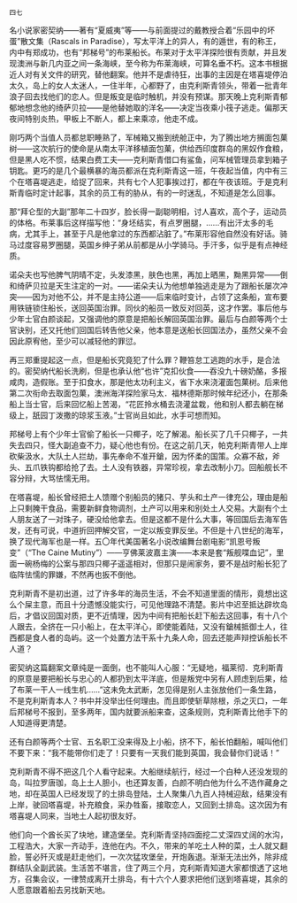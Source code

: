     四七 

   名小说家密契纳——著有“夏威夷”等——与前面提过的戴教授合着“乐园中的坏蛋”散文集（Rascals in Paradise），写太平洋上的异人，有的遁世，有的称王，内中有郑成功，也有“邦梯号”的布莱船长。布莱对于太平洋探险很有贡献，并且发现澳洲与新几内亚之间一条海峡，至今称为布莱海峡，可算名垂不朽。这本书根据近人对有关文件的研究，替他翻案。他并不是虐待狂，出事的主因是在塔喜堤停泊太久，岛上的女人太迷人，一住半年，心都野了，由克利斯青领头，带着一批青年浪子回去找他们的恋人。但是叛变是临时触机，并没有预谋。那天晚上克利斯青郁郁地想念他的绮萨贝拉——是他替她取的洋名——决定当夜乘小筏子逃走。偏那天夜间特别炎热，甲板上不断人，都上来乘凉，他走不成。

   刚巧两个当值人员都怠职睡熟了，军械箱又搬到统舱正中，为了腾出地方搁面包菓树——这次航行的使命是从南太平洋移植面包菓，供给西印度群岛的黑奴作食粮，但是黑人吃不惯，结果白费工夫——克利斯青借口有鲨鱼，问军械管理员拿到箱子钥匙。更巧的是几个最横暴的海员都派在克利斯青这一班，午夜起当值，内中有三个在塔喜堤逃走，给捉了回来，共有七个人犯事挨过打，都在午夜该班。于是克利斯青临时定计起事，其余的员工有的胁从，有的一时迷乱，不知道是怎么回事。

   那“拜仑型的大副”那年二十四岁，脸长得一副聪明相，讨人喜欢，高个子，运动员的体格。布莱事后这样描写他：“身坯结实，有点罗圈腿，……有出汗太多的毛病，尤其手上，甚至于凡是他拿过的东西都沾脏了。”布莱形容他自然没有好话。骑马过度容易罗圈腿，英国乡绅子弟从前都是从小学骑马。手汗多，似乎是有点神经质。

   诺朵夫也写他脾气阴晴不定，头发漆黑，肤色也黑，再加上晒黑，黝黑异常——倒和绮萨贝拉是天生注定的一对。——诺朵夫认为他想单独逃走是为了跟船长屡次冲突——因为对他不公，并不是主持公道——后来临时变计，占领了这条船，宣布要用铁链锁住船长，送回英国治罪。同伙的船员一致反对回英，这才作罢。事后他与少年士官白颜谈起，又强调他的原意是把船长解回英国治罪。最后与白颜等两个士官诀别，还又托他们回国后转告他父亲，他本意是送船长回国法办，虽然父亲不会因此原宥他，至少可以减轻他的罪愆。

   再三郑重提起这一点，但是船长究竟犯了什么罪？鞭笞怠工逃跑的水手，是合法的。密契纳代船长洗刷，但是也承认他“也许”克扣伙食——吞没九十磅奶酪，多报咸肉，造假账。至于扣食水，那是他太功利主义，省下水来浇灌面包菓树。后来他第二次衔命去取面包菓，澳洲海洋探险家马太．福林德斯那时候年纪还小，在那条船上当士官，后来回忆船上苦渴，“花匠拎水桶去浇灌盆栽，他和别人都去躺在梯级上，舐园丁泼撒的琼浆玉液。”士官尚且如此，水手可想而知。

   邦梯号上有个少年士官偷了船长一只椰子，吃了解渴。船长买了几千只椰子，一共失去四只，怪大副追查不力，疑心他也有份。在这之前几天，帕克利斯青带人上岸砍柴汲水，大队土人拦劫，事先奉命不准开鎗，因为怀柔的国策。众寡不敌，斧头、五爪铁钩都给抢了去。土人没有铁器，异常珍视，拿去改制小刀。回船舰长不容分辩，大骂怯懦无用。

   在塔喜堤，船长曾经把土人馈赠个别船员的猪只、芋头和土产一律充公，理由是船上只剩腌干食品，需要新鲜食物调剂，土产可以用来和别处土人交易。大副有个土人朋友送了一对珠子，硬没给他拿去。但是这都不是什么大事，等回国后去海军告发，还有可说，中道折回押解交官，一定以叛变罪反坐。不但是十八世纪的海军，换了现代海军也是一样。五〇年代美国著名小说改编舞台剧电影“凯恩号叛变”（“The Caine Mutiny”）——亨佛莱波嘉主演——本来是套“叛舰喋血记”，里面一碗杨梅的公案与那四只椰子遥遥相对，但那只是闹家务，要不是战时船长犯了临阵怯懦的罪嫌，不然再也扳不倒他。

   克利斯青不是初出道，过了许多年的海员生活，不会不知道里面的情形，竟想出这么个屎主意，而且十分遗憾没能实行，可见他理路不清楚。影片中迟至抵达辟坎岛后，才倡议回国对质，更不近情理，因为中间有把船长赶下船去这回事，有十八个人跟去，全挤在一只小船上，在太平洋心，即使能着陆，又没有鎗械抵御土人，往西都是食人者的岛屿。这一个处置方法干系十九条人命，回去还能声辩控诉船长不人道？

   密契纳这篇翻案文章纯是一面倒，也不能叫人心服：“无疑地，福莱彻．克利斯青的原意是要把船长与忠心的人都扔到太平洋底，但是叛党中另有人顾虑到后果，给了布莱一干人一线生机……”这未免太武断，怎见得是别人主张放他们一条生路，不是克利斯青本人？书中并没举出任何理由。而且即使斩草除根，杀之灭口，一年后邦梯号不报到，至多两年，国内就要派船来查，这条规则，克利斯青比他手下的人知道得更清楚。

   还有白颜等两个士官、五名职工没来得及上小船，挤不下，船长怕翻船，喊叫他们不要下来：“我不能带你们走了！只要有一天我们能到英国，我会替你们说话！”

   克利斯青不得不把这几个人看守起来。大船继续航行，经过一个白种人还没发现的岛，叫拉罗唐珈，岛上土人胆小，也还算友善，白颜不明白他为什么不选作藏身之地，却在英国人已经发现了的土排岛登陆，土人聚集八九百人持械迎敌，结果没有上岸，驶回塔喜堤，补充粮食，采办牲畜，接取恋人，又回到土排岛。这次因为有塔喜堤人同来，当地土人起初很友好。

   他们向一个酋长买了块地，建造堡垒。克利斯青坚持四面挖二丈深四丈阔的水沟，工程浩大，大家一齐动手，连他在内。不久，带来的羊吃土人种的菜，土人就又翻脸，誓必歼灭或是赶走他们，一次次猛攻堡垒，开炮轰退。渐渐无法出外，除非成群结队全副武装。生活苦不堪言，住了两三个月，克利斯青知道大家都恨透了这地方，召集会议，一律赞成离开土排岛，有十六个人要求把他们送到塔喜堤，其余的人愿意跟着船去另找新天地。

